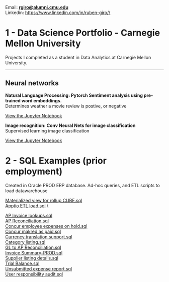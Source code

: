 
Email: **rgiro@alumni.cmu.edu**\
Linkedin: https://www.linkedin.com/in/ruben-giro/\

# 1 - Data Science Portfolio - Carnegie Mellon University
Projects I completed as a student in Data Analytics at Carnegie Mellon University.


-------------
<h2> Neural networks</h2>

**Natural Language Processing: Pytorch Sentiment analysis using pre-trained word embeddings.**\
Determines weather a movie review is postive, or negative

[View the Jupyter Notebook](https://github.com/intel698/Portfolio/blob/main/nn_LSTM_Sentiment_analysis.ipynb)

**Image recognition: Conv Neural Nets for image classification**\
Supervised learning image classification

[View the Jupyter Notebook](https://github.com/intel698/Portfolio/blob/main/nn_Convnets%20(1).ipynb)

# 2 - SQL Examples (prior employment)
Created in Oracle PROD ERP database. Ad-hoc queries, and ETL scripts to load datawarehouse  

[Materialized view for rollup CUBE.sql](https://github.com/intel698/Carnegie-Mellon-University/blob/main/SQL/CUBE%20-%20Ending%20balances.sql) \
[Apptio ETL load.sql](https://github.com/intel698/Carnegie-Mellon-University/blob/main/SQL/Apptio%20ETL%20load.sql) \

[AP Invoice lookups.sql](https://github.com/intel698/Carnegie-Mellon-University/blob/main/SQL/AP%20Invoice.sql) \
[AP Reconciliation.sql](https://github.com/intel698/Carnegie-Mellon-University/blob/main/SQL/AP%20Reconciliation.sql) \
[Concur employee expenses on hold.sql](https://github.com/intel698/Carnegie-Mellon-University/blob/main/SQL/Concur%20employee%20expenses%20onhold.sql) \
[Concur makred as paid.sql](https://github.com/intel698/Carnegie-Mellon-University/blob/main/SQL/Concur%20marked%20as%20paid.sql) \
[Currency translation support.sql](https://github.com/intel698/Carnegie-Mellon-University/blob/main/SQL/Currency%20translation.sql) \
[Category listing.sql](https://github.com/intel698/Carnegie-Mellon-University/blob/main/SQL/FA%20Categories.sql) \
[GL to AP Reconciliation.sql](https://github.com/intel698/Carnegie-Mellon-University/blob/main/SQL/GL%20to%20AP%20reconciliation.sql) \
[Invoice Summary-PROD.sql](https://github.com/intel698/Carnegie-Mellon-University/blob/main/SQL/Invoice%20summary%20-%20PROD.sql) \
[Supplier listing details.sql](https://github.com/intel698/Carnegie-Mellon-University/blob/main/SQL/Supplier%20reconciliation.sql) \
[Trial Balance.sql](https://github.com/intel698/Carnegie-Mellon-University/blob/main/SQL/Trial%20balance%20-%20Secondary%20ledger%20rec.sql) \
[Unsubmitted expense report.sql](https://github.com/intel698/Carnegie-Mellon-University/blob/main/SQL/Unsubmited%20Expense%20Report.sql) \
[User responsibility audit.sql](https://github.com/intel698/Carnegie-Mellon-University/blob/main/SQL/User%20responsibility%20audit.sql)



